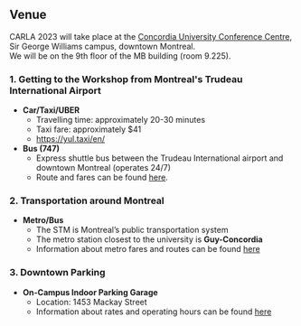 ## Venue

CARLA 2023 will take place at the [Concordia University Conference Centre](https://www.google.com/maps/place/John+Molson+School+of+Business/@45.495495,-73.5813604,17z/data=!3m1!4b1!4m6!3m5!1s0x4cc91a6bad497fd7:0x4ea79f8c53ebda6c!8m2!3d45.495495!4d-73.5791717!16zL20vMGJzbDI5?entry=ttu), Sir George Williams campus, downtown Montreal.\
We will be on the 9th floor of the MB building (room 9.225).

### 1. Getting to the Workshop from Montreal's Trudeau International Airport

*	**Car/Taxi/UBER**
    +	Travelling time: approximately 20-30 minutes
    +	Taxi fare: approximately $41
    +	https://yul.taxi/en/ 
*	**Bus (747)**
    +	Express shuttle bus between the Trudeau International airport and downtown Montreal (operates 24/7)
    +	Route and fares can be found [here](https://www.stm.info/en/info/networks/bus/shuttle/747-yul-montreal-trudeau-airport-downtown-shuttle).

### 2. Transportation around Montreal
*	**Metro/Bus**
    +    The STM is Montreal’s public transportation system
    +    The metro station closest to the university is **Guy-Concordia**
    +    Information about metro fares and routes can be found [here](https://www.stm.info/en/info/networks/metro)

### 3. Downtown Parking
*	**On-Campus Indoor Parking Garage**
    +    Location: 1453 Mackay Street
    +    Information about rates and operating hours can be found [here](https://www.concordia.ca/maps/parking/sgw-campus.html)
